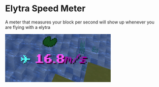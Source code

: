 # Elytra Speed Meter
A meter that measures your block per second will show up whenever you are flying with a elytra 

![(artist rendition)](../../.gitbook/assets/elytra_meter.png)
